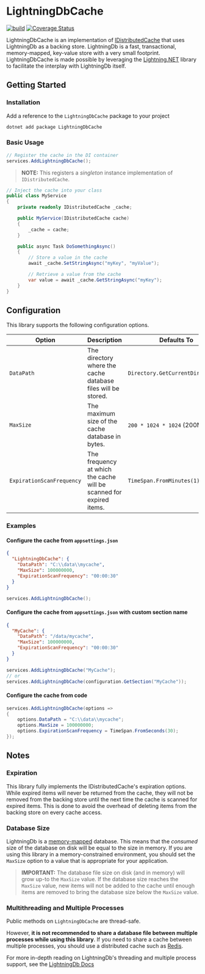 # LightningDbCache
[![build](https://github.com/ubercellogeek/LightningDbCache/actions/workflows/ci.yml/badge.svg?branch=main)](https://github.com/ubercellogeek/LightningDbCache/actions/workflows/ci.yml) [![Coverage Status](https://coveralls.io/repos/github/ubercellogeek/LightningDbCache/badge.svg?branch=main)](https://coveralls.io/github/ubercellogeek/LightningDbCache?branch=main)

LightningDbCache is an implementation of [IDistributedCache](https://learn.microsoft.com/en-us/dotnet/api/microsoft.extensions.caching.distributed.idistributedcache) that uses LightningDb as a backing store. LightningDb is a fast, transactional, memory-mapped, key-value store with a very small footprint. LightningDbCache is made possible by leveraging the [Lightning.NET](https://github.com/CoreyKaylor/Lightning.NET) library to facilitate the interplay with LightningDb itself. 

## Getting Started

### Installation

Add a reference to the `LightningDbCache` package to your project

```bash
dotnet add package LightningDbCache
```
### Basic Usage
```csharp
// Register the cache in the DI container
services.AddLightningDbCache();
```

> **NOTE:** This registers a *singleton* instance implementation of `IDistributedCache`.

```csharp  
// Inject the cache into your class
public class MyService
{
    private readonly IDistributedCache _cache;

    public MyService(IDistributedCache cache)
    {
        _cache = cache;
    }

    public async Task DoSomethingAsync()
    {
        // Store a value in the cache
        await _cache.SetStringAsync("myKey", "myValue");

        // Retrieve a value from the cache
        var value = await _cache.GetStringAsync("myKey");
    }
}
```

## Configuration

This library supports the following configuration options. 

| Option | Description | Defaults To |
| --- | --- | --- |
| `DataPath` | The directory where the cache database files will be stored. | `Directory.GetCurrentDirectory()` |
| `MaxSize` | The maximum size of the cache database in bytes. | `200 * 1024 * 1024` (200MB) |
| `ExpirationScanFrequency` | The frequency at which the cache will be scanned for expired items. | `TimeSpan.FromMinutes(1)` |

### Examples

#### Configure the cache from `appsettings.json`

```json
{
  "LightningDbCache": {
    "DataPath": "C:\\data\\mycache",
    "MaxSize": 100000000,
    "ExpirationScanFrequency": "00:00:30"
  }
}
```

```csharp
services.AddLightningDbCache();
```

#### Configure the cache from `appsettings.json` with custom section name

```json
{
  "MyCache": {
    "DataPath": "/data/mycache",
    "MaxSize": 100000000,
    "ExpirationScanFrequency": "00:00:30"
  }
}
```

```csharp
services.AddLightningDbCache("MyCache");
// or
services.AddLightningDbCache(configuration.GetSection("MyCache"));
```

#### Configure the cache from code

```csharp
services.AddLightningDbCache(options =>
{
    options.DataPath = "C:\\data\\mycache";
    options.MaxSize = 100000000;
    options.ExpirationScanFrequency = TimeSpan.FromSeconds(30);
});
```

## Notes

### Expiration

This library fully implements the IDistributedCache's expiration options. While expired items will never be returned from the cache, they will not be removed from the backing store until the next time the cache is scanned for expired items. This is done to avoid the overhead of deleting items from the backing store on every cache access.

### Database Size

LightningDb is a [memory-mapped](https://en.wikipedia.org/wiki/Lightning_Memory-Mapped_Database) database. This means that the *consumed* size of the database on disk will be equal to the size in memory. If you are using this library in a memory-constrained environment, you should set the `MaxSize` option to a value that is appropriate for your application.

> **IMPORTANT:** The database file size on disk (and in memory) will grow up-to the `MaxSize` value. If the database size reaches the `MaxSize` value, new items will not be added to the cache until enough items are removed to bring the database size below the `MaxSize` value.

### Multithreading and Multiple Processes

Public methods on `LightningDbCache` are thread-safe. 

However, **it is not recommended to share a database file between multiple processes while using this library**. If you need to share a cache between multiple processes, you should use a distributed cache such as [Redis](https://redis.io/).

For more in-depth reading on LightningDb's threading and multiple process support, see the [LightningDb Docs](http://www.lmdb.tech/doc/)